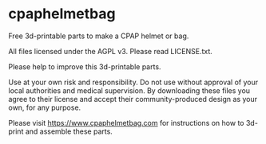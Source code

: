 # cpaphelmetbag
Free 3d-printable parts to make a CPAP helmet or bag.

All files licensed under the AGPL v3. Please read LICENSE.txt.

Please help to improve this 3d-printable parts.

Use at your own risk and responsibility.  Do not use without approval of your local authorities and medical supervision.  By downloading these files you agree to their license and accept their community-produced design as your own, for any purpose.

Please visit https://www.cpaphelmetbag.com for instructions on how to 3d-print and assemble these parts.

